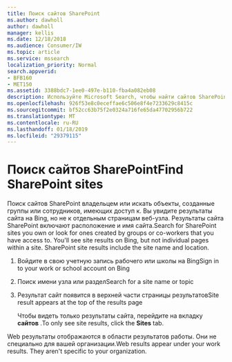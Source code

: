 ```yaml
---
title: Поиск сайтов SharePoint
ms.author: dawholl
author: dawholl
manager: kellis
ms.date: 12/18/2018
ms.audience: Consumer/IW
ms.topic: article
ms.service: mssearch
localization_priority: Normal
search.appverid:
- BFB160
- MET150
ms.assetid: 3388bdc7-1ee0-497e-b110-fba4a082eb08
description: Используйте Microsoft Search, чтобы найти сайтов SharePoint и сведений, которые вы увидите
ms.openlocfilehash: 926f53e8c0eceffae6c506e8f4e7233629c8415c
ms.sourcegitcommit: bf52cc63b75f2e0324a716fe65da47702956b722
ms.translationtype: MT
ms.contentlocale: ru-RU
ms.lasthandoff: 01/18/2019
ms.locfileid: "29379115"
---
```

# <a name="find-sharepoint-sites"></a><span data-ttu-id="f4ab0-103">Поиск сайтов SharePoint</span><span class="sxs-lookup"><span data-stu-id="f4ab0-103">Find SharePoint sites</span></span>

<span data-ttu-id="f4ab0-p101">Поиск сайтов SharePoint владельцем или искать объекты, созданные группы или сотрудников, имеющих доступ к. Вы увидите результаты сайта на Bing, но не к отдельным страницам веб-узла. Результаты сайта SharePoint включают расположение и имя сайта.</span><span class="sxs-lookup"><span data-stu-id="f4ab0-p101">Search for SharePoint sites you own or look for ones created by groups or co-workers that you have access to. You'll see site results on Bing, but not individual pages within a site. SharePoint site results include the site name and location.</span></span>
  
1. <span data-ttu-id="f4ab0-107">Войдите в свою учетную запись рабочего или школы на Bing</span><span class="sxs-lookup"><span data-stu-id="f4ab0-107">Sign in to your work or school account on Bing</span></span>
    
2. <span data-ttu-id="f4ab0-108">Поиск имени узла или раздел</span><span class="sxs-lookup"><span data-stu-id="f4ab0-108">Search for a site name or topic</span></span>
    
3. <span data-ttu-id="f4ab0-109">Результат сайт появится в верхней части страницы результатов</span><span class="sxs-lookup"><span data-stu-id="f4ab0-109">Site result appears at the top of the results page</span></span>
    
    <span data-ttu-id="f4ab0-110">Чтобы видеть только результаты сайта, перейдите на вкладку **сайтов** .</span><span class="sxs-lookup"><span data-stu-id="f4ab0-110">To only see site results, click the **Sites** tab.</span></span> 
    
<span data-ttu-id="f4ab0-p102">Web результаты отображаются в области результатов работы. Они не специально для вашей организации.</span><span class="sxs-lookup"><span data-stu-id="f4ab0-p102">Web results appear under your work results. They aren't specific to your organization.</span></span>

  


